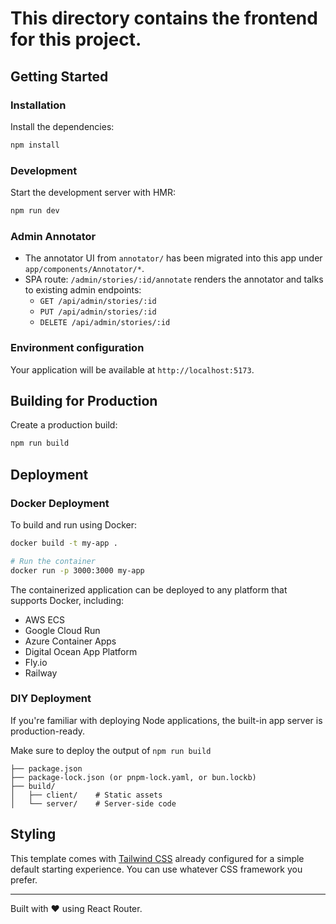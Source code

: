 # This directory contains the frontend for this project.

## Getting Started

### Installation

Install the dependencies:

```bash
npm install
```

### Development

Start the development server with HMR:

```bash
npm run dev
```

### Admin Annotator

- The annotator UI from `annotator/` has been migrated into this app under `app/components/Annotator/*`.
- SPA route: `/admin/stories/:id/annotate` renders the annotator and talks to existing admin endpoints:
  - `GET /api/admin/stories/:id`
  - `PUT /api/admin/stories/:id`
  - `DELETE /api/admin/stories/:id`

### Environment configuration

Your application will be available at `http://localhost:5173`.

## Building for Production

Create a production build:

```bash
npm run build
```

## Deployment

### Docker Deployment

To build and run using Docker:

```bash
docker build -t my-app .

# Run the container
docker run -p 3000:3000 my-app
```

The containerized application can be deployed to any platform that supports Docker, including:

- AWS ECS
- Google Cloud Run
- Azure Container Apps
- Digital Ocean App Platform
- Fly.io
- Railway

### DIY Deployment

If you're familiar with deploying Node applications, the built-in app server is production-ready.

Make sure to deploy the output of `npm run build`

```
├── package.json
├── package-lock.json (or pnpm-lock.yaml, or bun.lockb)
├── build/
│   ├── client/    # Static assets
│   └── server/    # Server-side code
```

## Styling

This template comes with [Tailwind CSS](https://tailwindcss.com/) already configured for a simple default starting experience. You can use whatever CSS framework you prefer.

---

Built with ❤️ using React Router.
